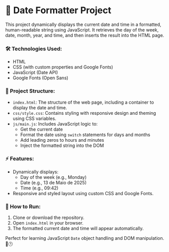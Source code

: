 # 📅 Date Formatter Project

This project dynamically displays the current date and time in a formatted, human-readable string using JavaScript. It retrieves the day of the week, date, month, year, and time, and then inserts the result into the HTML page.

### 🛠 Technologies Used:
- HTML
- CSS (with custom properties and Google Fonts)
- JavaScript (Date API)
- Google Fonts (Open Sans)

### 📁 Project Structure:
- `index.html`: The structure of the web page, including a container to display the date and time.
- `css/style.css`: Contains styling with responsive design and theming using CSS variables.
- `js/main.js`: Includes JavaScript logic to:
  - Get the current date
  - Format the date using `switch` statements for days and months
  - Add leading zeros to hours and minutes
  - Inject the formatted string into the DOM

### ⚡ Features:
- Dynamically displays:
  - Day of the week (e.g., Monday)
  - Date (e.g., 13 de Maio de 2025)
  - Time (e.g., 09:42)
- Responsive and styled layout using custom CSS and Google Fonts.

### 🚀 How to Run:
1. Clone or download the repository.
2. Open `index.html` in your browser.
3. The formatted current date and time will appear automatically.

Perfect for learning JavaScript `Date` object handling and DOM manipulation. 📆🕒
